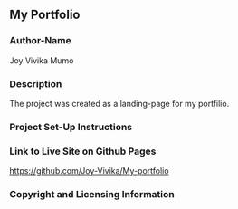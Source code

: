 ## My Portfolio
### Author-Name
Joy Vivika Mumo
### Description
The project was created as a landing-page for my portfilio.
### Project Set-Up Instructions

### Link to Live Site on Github Pages
https://github.com/Joy-Vivika/My-portfolio

### Copyright and Licensing Information
